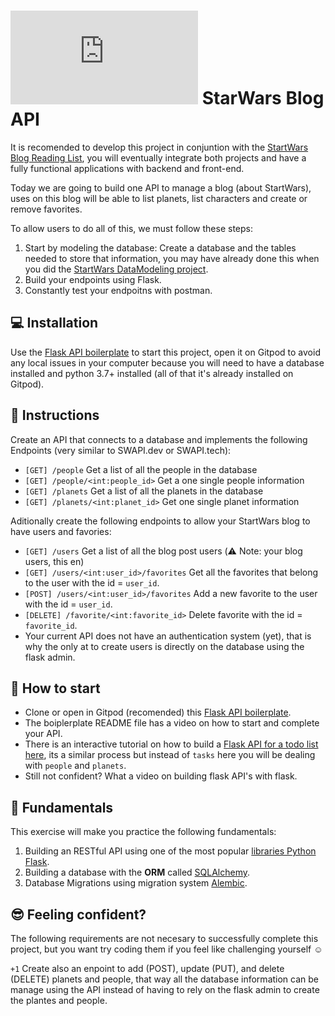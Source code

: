 # ![alt text](https://assets.breatheco.de/apis/img/images.php?blob&random&cat=icon&tags=breathecode,32) StarWars Blog API

It is recomended to develop this project in conjuntion with the [StartWars Blog Reading List](https://github.com/breatheco-de/exercise-starwars-blog-reading-list), you will eventually integrate both projects and have a fully functional applications with backend and front-end.

Today we are going to build one API to manage a blog (about StartWars), uses on this blog will be able to list planets, list characters and create or remove favorites.

To allow users to do all of this, we must follow these steps:

1. Start by modeling the database: Create a database and the tables needed to store that information, you may have already done this when you did the [StartWars DataModeling project](https://github.com/breatheco-de/exercise-starwars-data-modeling).
2. Build your endpoints using Flask.
3. Constantly test your endpoitns with postman.

## 💻 Installation

Use the [Flask API boilerplate](https://github.com/4GeeksAcademy/flask-rest-hello) to start this project, open it on Gitpod to avoid any local issues in your computer because you will need to have a database installed and python 3.7+ installed (all of that it's already installed on Gitpod).

## 📝 Instructions

Create an API that connects to a database and implements the following Endpoints (very similar to SWAPI.dev or SWAPI.tech):

- `[GET] /people` Get a list of all the people in the database
- `[GET] /people/<int:people_id>` Get a one single people information
- `[GET] /planets` Get a list of all the planets in the database
- `[GET] /planets/<int:planet_id>` Get one single planet information

Aditionally create the following endpoints to allow your StartWars blog to have users and favories:

- `[GET] /users` Get a list of all the blog post users (⚠️ Note: your blog users, this en)
- `[GET] /users/<int:user_id>/favorites` Get all the favorites that belong to the user with the id = `user_id`.
- `[POST] /users/<int:user_id>/favorites` Add a new favorite to the user with the id = `user_id`.
- `[DELETE] /favorite/<int:favorite_id>` Delete favorite with the id = `favorite_id`.
- Your current API does not have an authentication system (yet), that is why the only at to create users is directly on the database using the flask admin.

## 🎯 How to start

- Clone or open in Gitpod (recomended) this [Flask API boilerplate](https://github.com/4GeeksAcademy/flask-rest-hello).
- The boiplerplate README file has a video on how to start and complete your API.
- There is an interactive tutorial on how to build a [Flask API for a todo list here](https://github.com/breatheco-de/python-flask-api-tutorial), its a similar process but instead of `tasks` here you will be dealing with `people` and `planets`.
- Still not confident? What a video on building flask API's with flask.

## 📖 Fundamentals

This exercise will make you practice the following fundamentals:

1. Building an RESTful API using one of the most popular [libraries Python Flask](https://flask.palletsprojects.com/en/1.1.x/).
2. Building a database with the **ORM** called [SQLAlchemy](https://www.sqlalchemy.org/).
3. Database Migrations using migration system [Alembic](https://alembic.sqlalchemy.org/en/latest/).

## 😎 Feeling confident?

The following requirements are not necesary to successfully complete this project, but you want try coding them if you feel like challenging yourself ☺️

`+1` Create also an enpoint to add (POST), update (PUT), and delete (DELETE) planets and people, that way all the database information can be manage using the API instead of having to rely on the flask admin to create the plantes and people.
